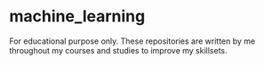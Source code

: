 # machine_learning
For educational purpose only. These repositories are written by me throughout my courses and studies to improve my skillsets.
